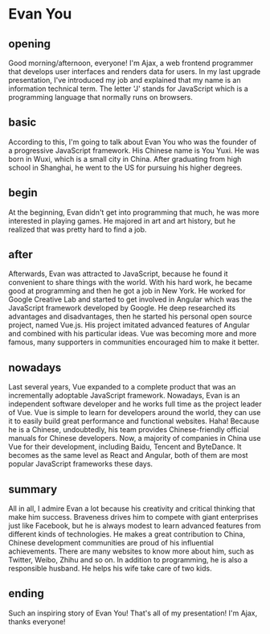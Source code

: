 # Evan You

## opening
Good morning/afternoon, everyone!
I'm Ajax, a web frontend programmer that develops user interfaces and renders data for users.
In my last upgrade presentation, I've introduced my job and explained that my name is an information technical term.
The letter 'J' stands for JavaScript which is a programming language that normally runs on browsers.

## basic
According to this, I'm going to talk about Evan You who was the founder of a progressive JavaScript framework.
His Chinese name is You Yuxi. He was born in Wuxi, which is a small city in China.
After graduating from high school in Shanghai, he went to the US for pursuing his higher degrees.

## begin
At the beginning, Evan didn't get into programming that much, he was more interested in playing games.
He majored in art and art history, but he realized that was pretty hard to find a job.

## after
Afterwards, Evan was attracted to JavaScript, because he found it convenient to share things with the world.
With his hard work, he became good at programming and then he got a job in New York.
He worked for Google Creative Lab and started to get involved in Angular which was the JavaScript framework developed by Google.
He deep researched its advantages and disadvantages, then he started his personal open source project, named Vue.js.
His project imitated advanced features of Angular and combined with his particular ideas.
Vue was becoming more and more famous, many supporters in communities encouraged him to make it better.

## nowadays
Last several years, Vue expanded to a complete product that was an incrementally adoptable JavaScript framework.
Nowadays, Evan is an independent software developer and he works full time as the project leader of Vue.
Vue is simple to learn for developers around the world, they can use it to easily build great performance and functional websites.
Haha! Because he is a Chinese, undoubtedly, his team provides Chinese-friendly official manuals for Chinese developers.
Now, a majority of companies in China use Vue for their development, including Baidu, Tencent and ByteDance.
It becomes as the same level as React and Angular, both of them are most popular JavaScript frameworks these days.

## summary
All in all, I admire Evan a lot because his creativity and critical thinking that make him success.
Braveness drives him to compete with giant enterprises just like Facebook, but he is always modest to learn advanced features from different kinds of technologies.
He makes a great contribution to China, Chinese development communities are proud of his influential achievements.
There are many websites to know more about him, such as Twitter, Weibo, Zhihu and so on.
In addition to programming, he is also a responsible husband. He helps his wife take care of two kids.

## ending
Such an inspiring story of Evan You! That's all of my presentation! I'm Ajax, thanks everyone!